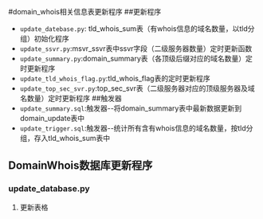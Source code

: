 #domain_whois相关信息表更新程序
##更新程序
- `update_datebase.py`:  tld_whois_sum表（有whois信息的域名数量，以tld分组）初始化程序
- `update_ssvr.py`:msvr_ssvr表中ssvr字段（二级服务器数量）定时更新函数
- `update_summary.py`:domain_summary表（各顶级后缀对应的域名数量）定时更新程序
- `update_tld_whois_flag.py`:tld_whois_flag表的定时更新程序
- `update_top_sec_svr.py`:top_sec_svr表（二级服务器对应的顶级服务器及域名数量）定时更新程序
##触发器
- `update_summary.sql`:触发器--将domain_summary表中最新数据更新到domain_update表中
- `update_trigger.sql`:触发器--统计所有含有whois信息的域名数量，按tld分组，存入tld_whois_sum表中

## DomainWhois数据库更新程序

### update_database.py
1. 更新表格